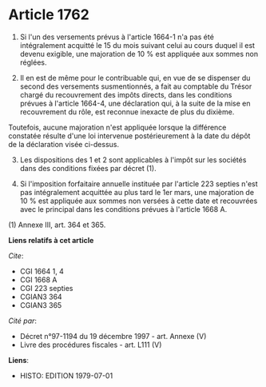 # Article 1762

1. Si l'un des versements prévus à l'article 1664-1 n'a pas été intégralement acquitté le 15 du mois suivant celui au cours
duquel il est devenu exigible, une majoration de 10 % est appliquée aux sommes non réglées.

2. Il en est de même pour le contribuable qui, en vue de se dispenser du second des versements susmentionnés, a fait au
comptable du Trésor chargé du recouvrement des impôts directs, dans les conditions prévues à l'article 1664-4, une
déclaration qui, à la suite de la mise en recouvrement du rôle, est reconnue inexacte de plus du dixième.

Toutefois, aucune majoration n'est appliquée lorsque la différence constatée résulte d'une loi intervenue postérieurement à
la date du dépôt de la déclaration visée ci-dessus.

3. Les dispositions des 1 et 2 sont applicables à l'impôt sur les sociétés dans des conditions fixées par décret (1).

4. Si l'imposition forfaitaire annuelle instituée par l'article 223 septies n'est pas intégralement acquittée au plus tard le
1er mars, une majoration de 10 % est appliquée aux sommes non versées à cette date et recouvrées avec le principal dans les
conditions prévues à l'article 1668 A.

(1) Annexe III, art. 364 et 365.

**Liens relatifs à cet article**

_Cite_:

  - CGI 1664 1, 4
  - CGI 1668 A
  - CGI 223 septies
  - CGIAN3 364
  - CGIAN3 365

_Cité par_:

  - Décret n°97-1194 du 19 décembre 1997 - art. Annexe (V)
  - Livre des procédures fiscales - art. L111 (V)

**Liens**:

  - HISTO: EDITION 1979-07-01
